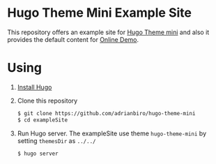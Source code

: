 # Hugo Theme Mini Example Site

This repository offers an example site for [Hugo Theme mini](https://github.com/adrianbiro/hugo-theme-mini) and also it provides the default content for [Online Demo](http://nodejh.github.io/hugo-theme-mini).

# Using

1. [Install Hugo](https://gohugo.io/overview/installing/)
2. Clone this repository

    ```bash
    $ git clone https://github.com/adrianbiro/hugo-theme-mini
    $ cd exampleSite
    ```
3. Run Hugo server. The exampleSite use theme `hugo-theme-mini` by setting `themesDir` as `../../`

    ```bash
    $ hugo server
    ```
